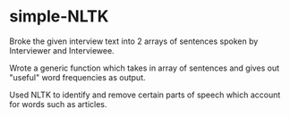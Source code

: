 simple-NLTK
===========

Broke the given interview text into 2 arrays of sentences spoken by Interviewer and Interviewee.

Wrote a generic function which takes in array of sentences and gives out "useful" word frequencies
as output.

Used NLTK to identify and remove certain parts of speech which account for words such as articles.
